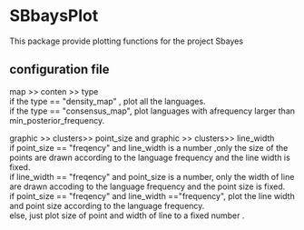 # SBbaysPlot
 This package provide plotting functions for the project Sbayes



## configuration file
map >> conten >> type<br>
if the type == "density_map" , plot all the languages.<br>
if the type == "consensus_map", plot languages with afrequency larger than min_posterior_frequency.<br>

graphic >> clusters>> point_size and graphic >> clusters>> line_width<br>
if point_size == "freqency" and line_width is a number ,only the size of the points are drawn according to the language frequency and the line width is fixed.<br>
if line_width == "freqency" and point_size is a number, only the width of line are drawn accoding to the language frequency and the point size is fixed.<br>
if point_size == "freqency" and line_width =="frequency", plot the line width and point size according  to the language frequency.<br>
else, just plot size of point and width of line to a fixed number .



